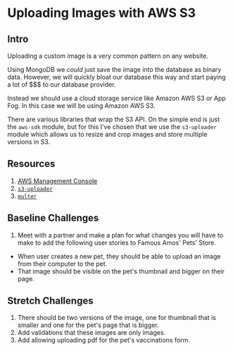 # Uploading Images with AWS S3

## Intro

Uploading a custom image is a very common pattern on any website.

Using MongoDB we *could* just save the image into the database as binary data. However, we will quickly bloat our database this way and start paying a lot of $$$ to our database provider.

Instead we should use a cloud storage service like Amazon AWS S3 or App Fog. In this case we will be using Amazon AWS S3.

There are various libraries that wrap the S3 API. On the simple end is just the `aws-sdk` module, but for this I've chosen that we use the `s3-uploader` module which allows us to resize and crop images and store multiple versions in S3.

## Resources

1. [AWS Management Console](https://aws.amazon.com/console/)
1. [`s3-uploader`](https://www.npmjs.com/package/s3-uploader)
1. [`multer`](https://www.npmjs.com/package/multer)

## Baseline Challenges

1. Meet with a partner and make a plan for what changes you will have to make to add the following user stories to Famous Amos' Pets' Store.
  * When user creates a new pet, they should be able to upload an image from their computer to the pet.
  * That image should be visible on the pet's thumbnail and bigger on their page.

## Stretch Challenges

1. There should be two versions of the image, one for thumbnail that is smaller and one for the pet's page that is bigger.
1. Add validations that these images are only images.
1. Add allowing uploading pdf for the pet's vaccinations form.
